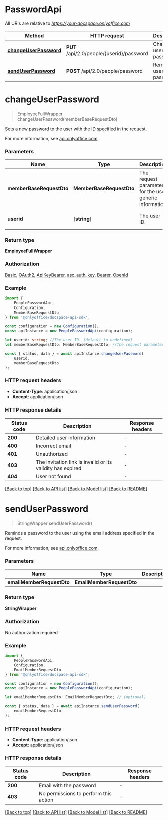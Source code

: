 # PasswordApi

All URIs are relative to *https://your-docspace.onlyoffice.com*

|Method | HTTP request | Description|
|------------- | ------------- | -------------|
|[**changeUserPassword**](#changeuserpassword) | **PUT** /api/2.0/people/{userid}/password | Change a user password|
|[**sendUserPassword**](#senduserpassword) | **POST** /api/2.0/people/password | Remind a user password|

# **changeUserPassword**
> EmployeeFullWrapper changeUserPassword(memberBaseRequestDto)

Sets a new password to the user with the ID specified in the request.

For more information, see [api.onlyoffice.com](https://api.onlyoffice.com/docspace/api-backend/usage-api/change-user-password/).

### Parameters

|Name | Type | Description  | Notes|
|------------- | ------------- | ------------- | -------------|
| **memberBaseRequestDto** | **MemberBaseRequestDto**| The request parameters for the user generic information. | |
| **userid** | [**string**] | The user ID. | defaults to undefined|


### Return type

**EmployeeFullWrapper**

### Authorization

[Basic](../README.md#Basic), [OAuth2](../README.md#OAuth2), [ApiKeyBearer](../README.md#ApiKeyBearer), [asc_auth_key](../README.md#asc_auth_key), [Bearer](../README.md#Bearer), [OpenId](../README.md#OpenId)

### Example

```typescript
import {
    PeoplePasswordApi,
    Configuration,
    MemberBaseRequestDto
} from '@onlyoffice/docspace-api-sdk';

const configuration = new Configuration();
const apiInstance = new PeoplePasswordApi(configuration);

let userid: string; //The user ID. (default to undefined)
let memberBaseRequestDto: MemberBaseRequestDto; //The request parameters for the user generic information.

const { status, data } = await apiInstance.changeUserPassword(
    userid,
    memberBaseRequestDto
);
```

### HTTP request headers

 - **Content-Type**: application/json
 - **Accept**: application/json


### HTTP response details
| Status code | Description | Response headers |
|-------------|-------------|------------------|
|**200** | Detailed user information |  -  |
|**400** | Incorrect email |  -  |
|**401** | Unauthorized |  -  |
|**403** | The invitation link is invalid or its validity has expired |  -  |
|**404** | User not found |  -  |

[[Back to top]](#) [[Back to API list]](../README.md#documentation-for-api-endpoints) [[Back to Model list]](../README.md#documentation-for-models) [[Back to README]](../README.md)

# **sendUserPassword**
> StringWrapper sendUserPassword()

Reminds a password to the user using the email address specified in the request.

For more information, see [api.onlyoffice.com](https://api.onlyoffice.com/docspace/api-backend/usage-api/send-user-password/).

### Parameters

|Name | Type | Description  | Notes|
|------------- | ------------- | ------------- | -------------|
| **emailMemberRequestDto** | **EmailMemberRequestDto**|  | |


### Return type

**StringWrapper**

### Authorization

No authorization required

### Example

```typescript
import {
    PeoplePasswordApi,
    Configuration,
    EmailMemberRequestDto
} from '@onlyoffice/docspace-api-sdk';

const configuration = new Configuration();
const apiInstance = new PeoplePasswordApi(configuration);

let emailMemberRequestDto: EmailMemberRequestDto; // (optional)

const { status, data } = await apiInstance.sendUserPassword(
    emailMemberRequestDto
);
```

### HTTP request headers

 - **Content-Type**: application/json
 - **Accept**: application/json


### HTTP response details
| Status code | Description | Response headers |
|-------------|-------------|------------------|
|**200** | Email with the password |  -  |
|**403** | No permissions to perform this action |  -  |

[[Back to top]](#) [[Back to API list]](../README.md#documentation-for-api-endpoints) [[Back to Model list]](../README.md#documentation-for-models) [[Back to README]](../README.md)

